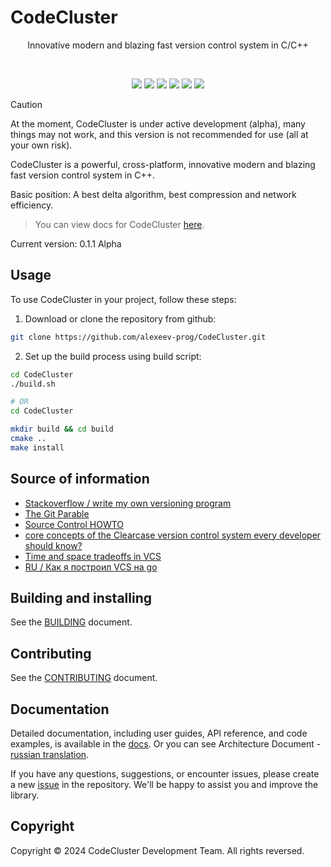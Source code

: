 # CodeCluster

<p align="center">Innovative modern and blazing fast version control system in C/C++</p>
<br>
<p align="center">
	<img src="https://img.shields.io/github/languages/top/alexeev-prog/CodeCluster?style=for-the-badge">
	<img src="https://img.shields.io/github/languages/count/alexeev-prog/CodeCluster?style=for-the-badge">
	<img src="https://img.shields.io/github/license/alexeev-prog/CodeCluster?style=for-the-badge">
	<img src="https://img.shields.io/github/stars/alexeev-prog/CodeCluster?style=for-the-badge">
	<img src="https://img.shields.io/github/issues/alexeev-prog/CodeCluster?style=for-the-badge">
	<img src="https://img.shields.io/github/last-commit/alexeev-prog/CodeCluster?style=for-the-badge">
</p>

> [!CAUTION]
> At the moment, CodeCluster is under active development (alpha), many things may not work, and this version is not recommended for use (all at your own risk).

CodeCluster is a powerful, cross-platform, innovative modern and blazing fast version control system in C++.

Basic position: A best delta algorithm, best compression and network efficiency.

 > You can view docs for CodeCluster [here](https://alexeev-prog.github.io/CodeCluster).

Current version: 0.1.1 Alpha

## Usage
To use CodeCluster in your project, follow these steps:

1. Download or clone the repository from github:

```bash
git clone https://github.com/alexeev-prog/CodeCluster.git
```

2. Set up the build process using build script:

```bash
cd CodeCluster
./build.sh

# OR
cd CodeCluster

mkdir build && cd build
cmake ..
make install
```

## Source of information

 + [Stackoverflow / write my own versioning program](https://stackoverflow.com/questions/902314/writing-my-own-file-versioning-program)
 + [The Git Parable](https://tom.preston-werner.com/2009/05/19/the-git-parable.html)
 + [Source Control HOWTO](https://ericsink.com/scm/source_control.html)
 + [core concepts of the Clearcase version control system every developer should know?](https://stackoverflow.com/questions/645008/what-are-the-basic-clearcase-concepts-every-developer-should-know)
 + [Time and space tradeoffs in VCS](https://ericsink.com/entries/time_space_tradeoffs.html)
 + [RU / Как я построил VCS на go](https://dzen.ru/a/Yl0YLaEsQ0DCee1A)

## Building and installing
See the [BUILDING](BUILDING.md) document.

## Contributing
See the [CONTRIBUTING](CONTRIBUTING.md) document.

## Documentation
Detailed documentation, including user guides, API reference, and code examples, is available in the [docs](https://alexeev-prog.github.io/CodeCluster/). Or you can see Architecture Document - [russian translation](https://github.com/alexeev-prog/CodeCluster/blob/main/docs/archdoc/ArchDoc_ru.md).

If you have any questions, suggestions, or encounter issues, please create a new [issue](https://github.com/alexeev-prog/CodeCluster/issues/new) in the repository. We'll be happy to assist you and improve the library.

## Copyright
Copyright © 2024 CodeCluster Development Team. All rights reversed.
